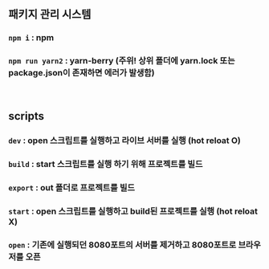 ## 패키지 관리 시스템
### `npm i` : npm
### `npm run yarn2` : yarn-berry (주위! 상위 폴더에 yarn.lock 또는 package.json이 존재하면 에러가 발생함)

<br>

## scripts
### `dev` : open 스크립트를 실행하고 라이브 서버를 실행 (hot reloat O)
### `build` : start 스크립트를 실행 하기 위해 프로젝트를 빌드
### `export` : out 폴더로 프로젝트를 빌드
### `start` : open 스크립트를 실행하고 build된 프로젝트를 실행 (hot reloat X)
### `open` : 기존에 실행되던 8080포트의 서버를 제거하고 8080포트로 브라우저를 오픈
